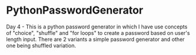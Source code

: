 # PythonPasswordGenerator
Day 4 - This is a python password generator in which I have use concepts of "choice", "shuffle" and "for loops" to create a password based on user's length input. There are 2 variants a simple password generator and other one being shuffled variation.
